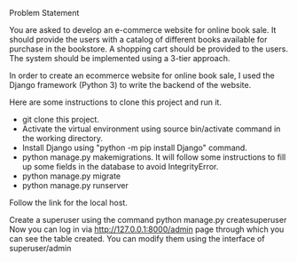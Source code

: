 Problem Statement

You are asked to develop an e-commerce website for online book sale. It should provide the users with a catalog of different books available for purchase in the bookstore. A shopping cart should be provided to the users. The system should be implemented using a 3-tier approach.

In order to create an ecommerce website for online book sale, I used the Django framework (Python 3) to write the backend of the website.

Here are some instructions to clone this project and run it.

- git clone this project.
- Activate the virtual environment using source bin/activate command in the working directory.
- Install Django using "python -m pip install Django" command.
- python manage.py makemigrations. It will follow some instructions to fill up some fields in the database to avoid IntegrityError.
- python manage.py migrate
- python manage.py runserver

Follow the link for the local host.

Create a superuser using the command python manage.py createsuperuser
Now you can log in via http://127.0.0.1:8000/admin page through which you can see the table created. You can modify them using the interface of superuser/admin
